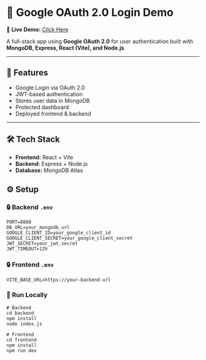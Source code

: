 # 🔐 Google OAuth 2.0 Login Demo

🚀 **Live Demo:** [Click Here](https://google-login-demo.onrender.com)

A full-stack app using **Google OAuth 2.0** for user authentication built with **MongoDB, Express, React (Vite), and Node.js**.

---

## 🚀 Features

- Google Login via OAuth 2.0
- JWT-based authentication
- Stores user data in MongoDB
- Protected dashboard
- Deployed frontend & backend

---
## 🛠️ Tech Stack

- **Frontend:** React + Vite
- **Backend:** Express + Node.js
- **Database:** MongoDB Atlas

## ⚙️ Setup

### 🔒 Backend `.env`

```env
PORT=8080
DB_URL=your_mongodb_url
GOOGLE_CLIENT_ID=your_google_client_id
GOOGLE_CLIENT_SECRET=your_google_client_secret
JWT_SECRET=your_jwt_secret
JWT_TIMEOUT=12h
```
### 🔒 Frontend `.env`
```
VITE_BASE_URL=https://your-backend-url
```
### 🧪 Run Locally
```
# Backend
cd backend
npm install
node index.js

# Frontend
cd frontend
npm install
npm run dev
```
